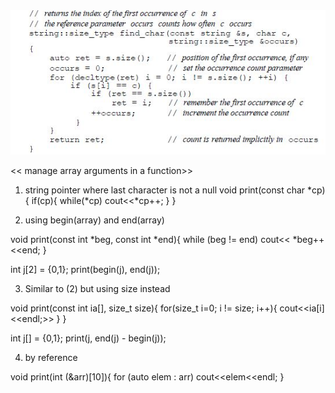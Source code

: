
<img src="./img/pg280.JPG" >

<< manage array arguments in a function>>

1) string pointer where last character is not a null
void print(const char *cp){
    if(cp){
        while(*cp) cout<<*cp++;
    }
}

2) using begin(array) and end(array)

void print(const int *beg, const int *end){
    while (beg != end)
        cout<< *beg++<<end;
}

int j[2] = {0,1};
print(begin(j), end(j));

3) Similar to (2) but using size instead

void print(const int ia[], size_t size){
    for(size_t i=0; i != size; i++){
        cout<<ia[i]<<endl;>>
    }
}

int j[] = {0,1};
print(j, end(j) - begin(j));

4) by reference

void print(int (&arr)[10]){
    for (auto elem : arr)
        cout<<elem<<endl;
}
